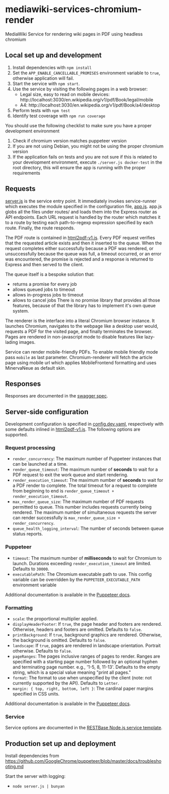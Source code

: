 # mediawiki-services-chromium-render
MediaWiki Service for rendering wiki pages in PDF using headless chromium

## Local set up and development
1. Install dependencies with `npm install`
2. Set the `APP_ENABLE_CANCELLABLE_PROMISES` environment variable to `true`, otherwise application will fail.
3. Start the service with `npm start`.
4. Use the service by visiting the following pages in a web browser:
    * Legal size, easy to read on mobile devices: http://localhost:3030/en.wikipedia.org/v1/pdf/Book/legal/mobile
    * A4: http://localhost:3030/en.wikipedia.org/v1/pdf/Book/a4/desktop
5. Perform tests with `npm test`
6. Identify test coverage with `npm run coverage`

You should use the following checklist to make sure you have a proper development environment

1. Check if chromium version matches puppeteer version
2. If you are not using Debian, you might not be using the proper chromium version
3. If the application fails on tests and you are not sure if this is related to your development environment, execute `./server.js docker-test` in the root directory, this will ensure the app is running with the proper requirements

## Requests
[server.js](server.js) is the service entry point. It immediately invokes
service-runner which executes the module specified in the configuration file,
[app.js](app.js). app.js globs all the files under routes/ and loads them into
the Express router as API endpoints. Each URL request is handled by the router
which matches it to a route by testing each path-to-regexp expression specified
by each route. Finally, the route responds.

The PDF route is contained in [html2pdf-v1.js](routes/html2pdf-v1.js). Every PDF
request verifies that the requested article exists and then it inserted to the queue.
When the request completes either successfully because a PDF was rendered, or
unsuccessfully because the queue was full, a timeout occurred, or an error was
encountered, the promise is rejected and a response is returned to Express and
then served to the client.

The queue itself is a bespoke solution that:
 - returns a promise for every job
 - allows queued jobs to timeout
 - allows in-progress jobs to timeout
 - allows to cancel jobs
There is no promise library that provides all those features, because of that
the library has to implement it's own queue system.

The renderer is the interface into a literal Chromium browser instance. It
launches Chromium, navigates to the webpage like a desktop user would, requests
a PDF for the visited page, and finally terminates the browser. Pages are rendered
in non-javascript mode to disable features like lazy-lading images.

Service can render mobile-friendly PDFs. To enable mobile friendly mode pass
`mobile` as last parameter. Chromium-renderer will fetch the article page
using mobile url which applies MobileFrontend formatting and uses MinervaNeue
as default skin.

## Responses
Responses are documented in the [swagger spec](spec.yaml).

## Server-side configuration
Development configuration is specified in [config.dev.yaml](config.dev.yaml),
respectively with some defaults inlined in [html2pdf-v1.js](routes/html2pdf-v1.js).
The following options are supported.

### Request processing
- `render_concurrency`: The maximum number of Puppeteer instances that can be
  launched at a time.
- `render_queue_timeout`: The maximum number of **seconds** to wait for a PDF
  request to exit the work queue and start rendering.
- `render_execution_timeout`: The maximum number of **seconds** to wait for a
  PDF render to complete. The total timeout for a request to complete from
  beginning to end is `render_queue_timeout + render_execution_timeout`.
- `max_render_queue_size`: The maximum number of PDF requests permitted to
  queue. This number includes requests currently being rendered. The
  maximum number of simultaneous requests the server can render successfully is
  `max_render_queue_size + render_concurrency`.
- `queue_health_logging_interval`: The number of seconds between queue status
  reports.

### Puppeteer
- `timeout`: The maximum number of **milliseconds** to wait for Chromium to
  launch. Durations exceeding `render_execution_timeout` are limited. Defaults
  to `30000`.
- `executablePath`: The Chromium executable path to use. This config variable can be overridden by the
  `PUPPETEER_EXECUTABLE_PATH` environment variable

Additional documentation is available in the [Puppeteer docs].

[Puppeteer environment variable]: https://github.com/GoogleChrome/puppeteer/blob/v0.13.0/docs/api.md#environment-variables
[Puppeteer docs]: https://github.com/GoogleChrome/puppeteer/blob/v0.13.0/docs/api.md#puppeteerlaunchoptions

### Formatting
- `scale`: the proportional multiplier applied.
- `displayHeaderFooter`: If `true`, the page header and footers are rendered.
  Otherwise, headers and footers are omitted. Defaults to `false`.
- `printBackground`: If `true`, background graphics are rendered. Otherwise, the
  background is omitted. Defaults to `false`.
- `landscape`: If `true`, pages are rendered in landscape orientation. Portrait
  otherwise. Defaults to `false`.
- `pageRanges`: The pages inclusive ranges of pages to render. Ranges are
  specified with a starting page number followed by an optional hyphen and
  terminating page number. e.g., '1-5, 8, 11-13'. Defaults to the empty string,
  which is a special value meaning "print all pages."
- `format`: The format to use when unspecified by the client (note: not
  currently supported by the API). Defaults to `Letter`.
- `margin: { top, right, bottom, left }`: The cardinal paper margins specified
  in CSS units.

Additional documentation is available in the
[Puppeteer docs](https://github.com/GoogleChrome/puppeteer/blob/v0.13.0/docs/api.md#pagepdfoptions).

### Service

Service options are documented in the [RESTBase Node.js service template].

[RESTBase Node.js service template]: https://www.mediawiki.org/wiki/Documentation/Services#Service_Template

## Production set up and deployment

Install dependencies from
https://github.com/GoogleChrome/puppeteer/blob/master/docs/troubleshooting.md

Start the server with logging:
* `node server.js | bunyan`
